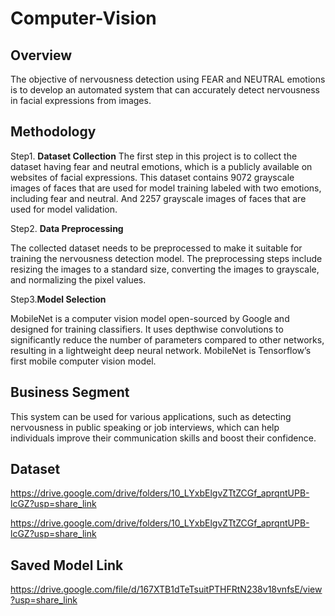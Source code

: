 # Computer-Vision
## Overview
The objective of nervousness detection using FEAR and NEUTRAL emotions is to develop an automated system that can accurately detect nervousness in facial expressions from images. 

## Methodology
Step1. **Dataset Collection**
The first step in this project is to collect the dataset having fear and neutral emotions, which is a publicly available on websites of facial expressions. This dataset contains 9072 grayscale images of faces that are used for model training labeled with two emotions, including fear and neutral. And 2257 grayscale images of faces that are used for model validation.

Step2. **Data Preprocessing**

The collected dataset needs to be preprocessed to make it suitable for training the nervousness detection model. The preprocessing steps include resizing the images to a standard size, converting the images to grayscale, and normalizing the pixel values.

Step3.**Model Selection**

MobileNet is a computer vision model open-sourced by Google and designed for training classifiers. It uses depthwise convolutions to significantly reduce the number of parameters compared to other networks, resulting in a lightweight deep neural network. MobileNet is Tensorflow’s first mobile computer vision model.

## Business Segment
This system can be used for various applications, such as detecting nervousness in public speaking or job interviews, which can help individuals improve their communication skills and boost their confidence.

## Dataset
https://drive.google.com/drive/folders/10_LYxbElgvZTtZCGf_aprqntUPB-lcGZ?usp=share_link

https://drive.google.com/drive/folders/10_LYxbElgvZTtZCGf_aprqntUPB-lcGZ?usp=share_link

## Saved Model Link
https://drive.google.com/file/d/167XTB1dTeTsuitPTHFRtN238v18vnfsE/view?usp=share_link
